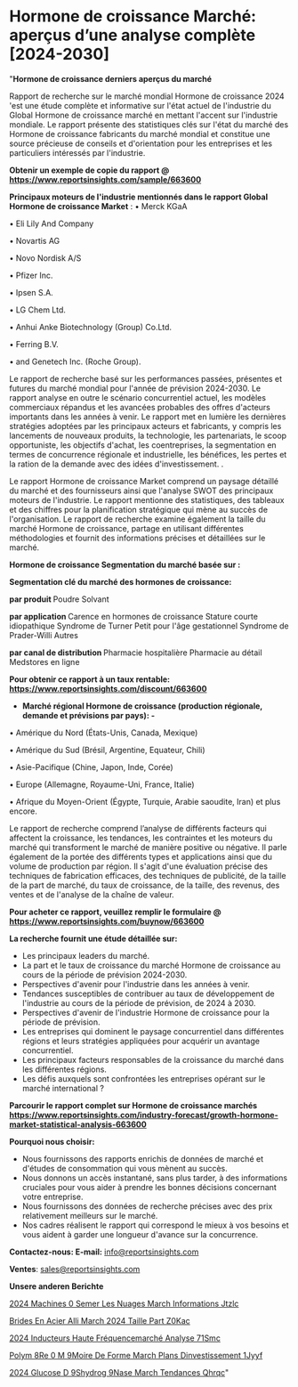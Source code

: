 # Hormone de croissance Marché: aperçus d’une analyse complète [2024-2030]

"<strong>Hormone de croissance derniers aperçus du marché</strong>

Rapport de recherche sur le marché mondial Hormone de croissance 2024 'est une étude complète et informative sur l'état actuel de l'industrie du Global Hormone de croissance marché en mettant l'accent sur l'industrie mondiale. Le rapport présente des statistiques clés sur l'état du marché des Hormone de croissance fabricants du marché mondial et constitue une source précieuse de conseils et d'orientation pour les entreprises et les particuliers intéressés par l'industrie.

<strong>Obtenir un exemple de copie du rapport @ <a href=https://www.reportsinsights.com/sample/663600>https://www.reportsinsights.com/sample/663600</a></strong>

<strong>Principaux moteurs de l'industrie mentionnés dans le rapport Global Hormone de croissance Market</strong> :
• Merck KGaA

• Eli Lily And Company

• Novartis AG

• Novo Nordisk A/S

• Pfizer Inc.

• Ipsen S.A.

• LG Chem Ltd.

• Anhui Anke Biotechnology (Group) Co.Ltd.

• Ferring B.V.

• and Genetech Inc. (Roche Group).

Le rapport de recherche basé sur les performances passées, présentes et futures du marché mondial pour l'année de prévision 2024-2030. Le rapport analyse en outre le scénario concurrentiel actuel, les modèles commerciaux répandus et les avancées probables des offres d'acteurs importants dans les années à venir. Le rapport met en lumière les dernières stratégies adoptées par les principaux acteurs et fabricants, y compris les lancements de nouveaux produits, la technologie, les partenariats, le scoop opportuniste, les objectifs d'achat, les coentreprises, la segmentation en termes de concurrence régionale et industrielle, les bénéfices, les pertes et la ration de la demande avec des idées d'investissement. .

Le rapport Hormone de croissance Market comprend un paysage détaillé du marché et des fournisseurs ainsi que l'analyse SWOT des principaux moteurs de l'industrie. Le rapport mentionne des statistiques, des tableaux et des chiffres pour la planification stratégique qui mène au succès de l'organisation. Le rapport de recherche examine également la taille du marché Hormone de croissance, partage en utilisant différentes méthodologies et fournit des informations précises et détaillées sur le marché.

<strong>Hormone de croissance Segmentation du marché basée sur :</strong>

<strong> Segmentation clé du marché des hormones de croissance: </strong>

<strong> par produit </strong>
Poudre
Solvant

<strong> par application </strong>
Carence en hormones de croissance
Stature courte idiopathique
Syndrome de Turner
Petit pour l'âge gestationnel
Syndrome de Prader-Willi
Autres

<strong> par canal de distribution </strong>
Pharmacie hospitalière
Pharmacie au détail
Medstores en ligne

<strong>Pour obtenir ce rapport à un taux rentable: <a href=https://www.reportsinsights.com/discount/663600>https://www.reportsinsights.com/discount/663600</a></strong>
<ul>
  <li><strong>Marché régional Hormone de croissance (production régionale, demande et prévisions par pays): -</strong></li>
</ul>
• Amérique du Nord (États-Unis, Canada, Mexique)

• Amérique du Sud (Brésil, Argentine, Equateur, Chili)

• Asie-Pacifique (Chine, Japon, Inde, Corée)

• Europe (Allemagne, Royaume-Uni, France, Italie)

• Afrique du Moyen-Orient (Égypte, Turquie, Arabie saoudite, Iran) et plus encore.

Le rapport de recherche comprend l’analyse de différents facteurs qui affectent la croissance, les tendances, les contraintes et les moteurs du marché qui transforment le marché de manière positive ou négative. Il parle également de la portée des différents types et applications ainsi que du volume de production par région. Il s'agit d'une évaluation précise des techniques de fabrication efficaces, des techniques de publicité, de la taille de la part de marché, du taux de croissance, de la taille, des revenus, des ventes et de l'analyse de la chaîne de valeur.

<strong>Pour acheter ce rapport, veuillez remplir le formulaire @   <a href=https://www.reportsinsights.com/buynow/663600>https://www.reportsinsights.com/buynow/663600</a></strong>

<strong>La recherche fournit une étude détaillée sur:</strong>
<ul>
  <li>Les principaux leaders du marché.</li>
  <li>La part et le taux de croissance du marché Hormone de croissance au cours de la période de prévision 2024-2030.</li>
  <li>Perspectives d'avenir pour l'industrie dans les années à venir.</li>
  <li>Tendances susceptibles de contribuer au taux de développement de l'industrie au cours de la période de prévision, de 2024 à 2030.</li>
  <li>Perspectives d'avenir de l'industrie Hormone de croissance pour la période de prévision.</li>
  <li>Les entreprises qui dominent le paysage concurrentiel dans différentes régions et leurs stratégies appliquées pour acquérir un avantage concurrentiel.</li>
  <li>Les principaux facteurs responsables de la croissance du marché dans les différentes régions.</li>
  <li>Les défis auxquels sont confrontées les entreprises opérant sur le marché international ?</li>
</ul>

<strong>Parcourir le rapport complet sur Hormone de croissance marchés <a href=https://www.reportsinsights.com/industry-forecast/growth-hormone-market-statistical-analysis-663600>https://www.reportsinsights.com/industry-forecast/growth-hormone-market-statistical-analysis-663600</a></strong>

<strong>Pourquoi nous choisir:</strong>
<ul>
  <li>Nous fournissons des rapports enrichis de données de marché et d'études de consommation qui vous mènent au succès.</li>
  <li>Nous donnons un accès instantané, sans plus tarder, à des informations cruciales pour vous aider à prendre les bonnes décisions concernant votre entreprise.</li>
  <li>Nous fournissons des données de recherche précises avec des prix relativement meilleurs sur le marché.</li>
  <li>Nos cadres réalisent le rapport qui correspond le mieux à vos besoins et vous aident à garder une longueur d'avance sur la concurrence.</li>
</ul>
<strong>Contactez-nous:
</strong><strong>E-mail:</strong> <a href=mailto:info@reportsinsights.com>info@reportsinsights.com</a>

<strong>Ventes</strong>: <a href=mailto:sales@reportsinsights.com>sales@reportsinsights.com</a>

<strong>Unsere anderen Berichte</strong>

<a href=https://www.linkedin.com/pulse/2024-machines-%C3%A0-semer-les-nuages-march%C3%A9-informations-jtzlc/>2024 Machines  0 Semer Les Nuages March Informations Jtzlc</a>

<a href=https://www.linkedin.com/pulse/brides-en-acier-alli%C3%A9-march%C3%A9-2024-taille-part-z0kac/>Brides En Acier Alli March 2024 Taille Part Z0Kac</a>

<a href=https://www.linkedin.com/pulse/2024-inducteurs-haute-fréquencemarché-analyse-71smc/>2024 Inducteurs Haute Fréquencemarché Analyse 71Smc</a>

<a href=https://www.linkedin.com/pulse/polym%C3%A8re-%C3%A0-m%C3%A9moire-de-forme-march%C3%A9-plans-dinvestissement-1jyyf/>Polym 8Re  0 M 9Moire De Forme March Plans Dinvestissement 1Jyyf</a>

<a href=https://www.linkedin.com/pulse/2024-glucose-d%C3%A9shydrog%C3%A9nase-march%C3%A9-tendances-qhrqc/>2024 Glucose D 9Shydrog 9Nase March Tendances Qhrqc</a>"
